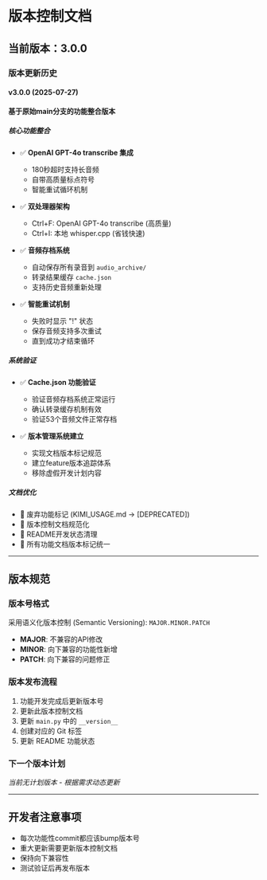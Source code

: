 # 版本控制文档

## 当前版本：3.0.0

### 版本更新历史

#### v3.0.0 (2025-07-27)
**基于原始main分支的功能整合版本**

##### 核心功能整合
- ✅ **OpenAI GPT-4o transcribe 集成**
  - 180秒超时支持长音频
  - 自带高质量标点符号
  - 智能重试循环机制
  
- ✅ **双处理器架构**
  - Ctrl+F: OpenAI GPT-4o transcribe (高质量)
  - Ctrl+I: 本地 whisper.cpp (省钱快速)
  
- ✅ **音频存档系统**
  - 自动保存所有录音到 `audio_archive/`
  - 转录结果缓存 `cache.json` 
  - 支持历史音频重新处理

- ✅ **智能重试机制**
  - 失败时显示 "!" 状态
  - 保存音频支持多次重试
  - 直到成功才结束循环

##### 系统验证
- ✅ **Cache.json 功能验证**
  - 验证音频存档系统正常运行
  - 确认转录缓存机制有效
  - 验证53个音频文件正常存档
  
- ✅ **版本管理系统建立**
  - 实现文档版本标记规范
  - 建立feature版本追踪体系
  - 移除虚假开发计划内容

##### 文档优化
- 🔧 废弃功能标记 (KIMI_USAGE.md → [DEPRECATED])
- 🔧 版本控制文档规范化
- 🔧 README开发状态清理
- 🔧 所有功能文档版本标记统一

---

## 版本规范

### 版本号格式
采用语义化版本控制 (Semantic Versioning): `MAJOR.MINOR.PATCH`

- **MAJOR**: 不兼容的API修改
- **MINOR**: 向下兼容的功能性新增
- **PATCH**: 向下兼容的问题修正

### 版本发布流程
1. 功能开发完成后更新版本号
2. 更新此版本控制文档
3. 更新 `main.py` 中的 `__version__`
4. 创建对应的 Git 标签
5. 更新 README 功能状态

### 下一个版本计划

*当前无计划版本 - 根据需求动态更新*

---

## 开发者注意事项

- 每次功能性commit都应该bump版本号
- 重大更新需要更新版本控制文档
- 保持向下兼容性
- 测试验证后再发布版本